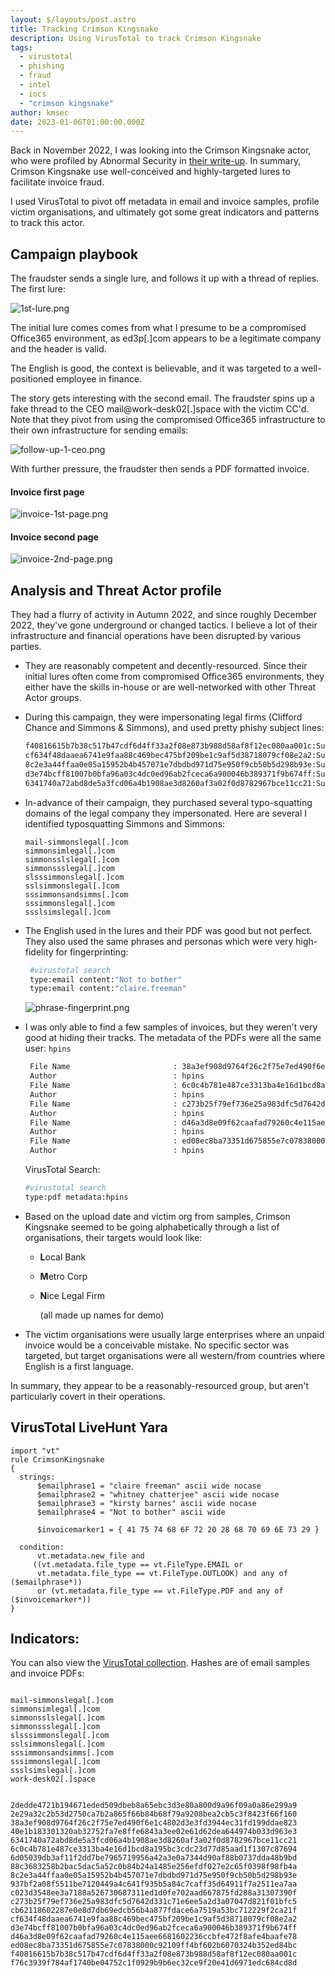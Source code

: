```yaml
---
layout: $/layouts/post.astro
title: Tracking Crimson Kingsnake
description: Using VirusTotal to track Crimson Kingsnake
tags:
  - virustotal
  - phishing
  - fraud
  - intel
  - iocs
  - "crimson kingsnake"
author: kmsec
date: 2023-01-06T01:00:00.000Z
---
```

Back in November 2022, I was looking into the Crimson Kingsnake actor, who were profiled by Abnormal Security in [their write-up](https://abnormalsecurity.com/blog/crimson-kingsnake-bec-group-attacks). In summary, Crimson Kingsnake use well-conceived and highly-targeted lures to facilitate invoice fraud.

I used VirusTotal to pivot off metadata in email and invoice samples, profile victim organisations, and ultimately got some great indicators and patterns to track this actor.

## Campaign playbook

The fraudster sends a single lure, and follows it up with a thread of replies. The first lure:

![1st-lure.png](/images/uploads/crimsonkingsnake/1st-lure.png)

The initial lure comes comes from what I presume to be a compromised Office365 environment, as ed3p[.]com appears to be a legitimate company and the header is valid.

The English is good, the context is believable, and it was targeted to a well-positioned employee in finance.

The story gets interesting with the second email. The fraudster spins up a fake thread to the CEO mail@work-desk02[.]space with the victim CC'd. Note that they pivot from using the compromised Office365 infrastructure to their own infrastructure for sending emails:

![follow-up-1-ceo.png](/images/uploads/crimsonkingsnake/follow-up-1-ceo.png)

With further pressure, the fraudster then sends a PDF formatted invoice.
#### Invoice first page
![invoice-1st-page.png](/images/uploads/crimsonkingsnake/invoice-1st-page.png) 
#### Invoice second page
![invoice-2nd-page.png](/images/uploads/crimsonkingsnake/invoice-2nd-page.png)

## Analysis and Threat Actor profile
They had a flurry of activity in Autumn 2022, and since roughly December 2022, they've gone underground or changed tactics. I believe a lot of their infrastructure and financial operations have been disrupted by various parties.
* They are reasonably competent and decently-resourced. Since their initial lures often come from compromised Office365 environments, they either have the skills in-house or are well-networked with other Threat Actor groups.
* During this campaign, they were impersonating legal firms (Clifford Chance and Simmons & Simmons), and used pretty phishy subject lines:
  ```bash
  f40816615b7b38c517b47cdf6d4ff33a2f08e873b988d58af8f12ec080aa001c:Subject: Outstanding Invoice
  cf634f48daaea6741e9faa88c469bec475bf209be1c9af5d38718079cf08e2a2:Subject: Overdue Bill
  8c2e3a44ffaa0e05a15952b4b457071e7dbdbd971d75e950f9cb50b5d298b93e:Subject: Unpaid Bill
  d3e74bcff81007b0bfa96a03c4dc0ed96ab2fceca6a900046b389371f9b674ff:Subject: Outstanding Invoice
  6341740a72abd8de5a3fcd06a4b1908ae3d8260af3a02f0d8782967bce11cc21:Subject: Outstanding Reminder
  ```
* In-advance of their campaign, they purchased several typo-squatting domains of the legal company they impersonated. Here are several I identified typosquatting Simmons and Simmons:
  ```
  mail-simmonslegal[.]com
  simmonsimlegal[.]com
  simmonsslslegal[.]com
  simmonssslegal[.]com
  slsssimmonslegal[.]com
  sslsimmonslegal[.]com
  sssimmonsandsimms[.]com
  sssimmonslegal[.]com
  ssslsimslegal[.]com
  ```
* The English used in the lures and their PDF was good but not perfect. They also used the same phrases and personas which were very high-fidelity for fingerprinting:
  ```bash
   #virustotal search 
   type:email content:"Not to bother"
   type:email content:"claire.freeman"
   ```
   ![phrase-fingerprint.png](/images/uploads/crimsonkingsnake/phrase-fingerprint.png)
* I was only able to find a few samples of invoices, but they weren't very good at hiding their tracks. The metadata of the PDFs were all the same user: `hpins`
   ```bash
    File Name                       : 38a3ef908d9764f26c2f75e7ed490f6e1c4802d3e3fd3944ec31fd199ddae823.pdf
    Author                          : hpins
    File Name                       : 6c0c4b781e487ce3313ba4e16d1bcd8a195bc3cdc23d77d85aad1f1307c87694.pdf
    Author                          : hpins
    File Name                       : c273b25f79ef736e25a983dfc5d7642d331c71e6ee5a2d3a07047d821f01bfc5.pdf
    Author                          : hpins
    File Name                       : d46a3d8e09f62caafad79260c4e115aee6681602236ccbfe472f8afe4baafe78.pdf
    Author                          : hpins
    File Name                       : ed08ec8ba73351d675855e7c07838000c92109ff4bf602b6070324b352ed84bc.pdf
    Author                          : hpins
   ```
   
   VirusTotal Search:
   ```bash
   #virustotal search 
   type:pdf metadata:hpins
   ```
* Based on the upload date and victim org from samples, Crimson Kingsnake seemed to be going alphabetically through a list of organisations, their targets would look like:
  - **L**ocal Bank
  - **M**etro Corp
  - **N**ice Legal Firm

    (all made up names for demo)
* The victim organisations were usually large enterprises where an unpaid invoice would be a conceivable mistake. No specific sector was targeted, but target organisations were all western/from countries where English is a first language.

In summary, they appear to be a reasonably-resourced group, but aren't particularly covert in their operations.
## VirusTotal LiveHunt Yara
```
import "vt"
rule CrimsonKingsnake
{  
  strings:
      $emailphrase1 = "claire freeman" ascii wide nocase
      $emailphrase2 = "whitney chatterjee" ascii wide nocase
      $emailphrase3 = "kirsty barnes" ascii wide nocase
      $emailphrase4 = "Not to bother" ascii wide
      
      $invoicemarker1 = { 41 75 74 68 6F 72 20 28 68 70 69 6E 73 29 }
  
  condition:
      vt.metadata.new_file and
     ((vt.metadata.file_type == vt.FileType.EMAIL or
      vt.metadata.file_type == vt.FileType.OUTLOOK) and any of ($emailphrase*))
      or (vt.metadata.file_type == vt.FileType.PDF and any of ($invoicemarker*))
}
```
## Indicators:
You can also view the [VirusTotal collection](https://www.virustotal.com/gui/collection/8a2fdce716ab6a4ecba621cad1a167572783b4e6e317bc95da12582a0decc8e1). Hashes are of email samples and invoice PDFs:
<div class="not-prose">
<pre class="indicators text-xs font-mono font-medium language-txt no-line-numbers" data-prismjs-copy="Copy indicators">
<code>
mail-simmonslegal[.]com
simmonsimlegal[.]com
simmonsslslegal[.]com
simmonssslegal[.]com
slsssimmonslegal[.]com
sslsimmonslegal[.]com
sssimmonsandsimms[.]com
sssimmonslegal[.]com
ssslsimslegal[.]com
work-desk02[.]space

2dedde4721b194671eded509dbeb8a65ebc3d3e80a800d9a96f09a0a86e299a9
2e29a32c2b53d2750ca7b2a865f66b84b68f79a9208bea2cb5c3f8423f66f160
38a3ef908d9764f26c2f75e7ed490f6e1c4802d3e3fd3944ec31fd199ddae823
40e1b183301320ab32752fa7e8ffe6843a3ee02e61d62dea644974b033d963e3
6341740a72abd8de5a3fcd06a4b1908ae3d8260af3a02f0d8782967bce11cc21
6c0c4b781e487ce3313ba4e16d1bcd8a195bc3cdc23d77d85aad1f1307c87694
6d05039db3af11f2dd7be7965719956a42a3e0a7344d90af88b0737dda48b9bd
88c3683258b2bac5dac5a52c0b84b24a1485e256efdf027e2c65f0398f98fb4a
8c2e3a44ffaa0e05a15952b4b457071e7dbdbd971d75e950f9cb50b5d298b93e
937bf2a08f5511be7120449a4c641f935b5a84c7caff35d64911f7a2511ea7aa
c023d3548ee3a7188a526730687311ed1d0fe702aad667875fd288a31307390f
c273b25f79ef736e25a983dfc5d7642d331c71e6ee5a2d3a07047d821f01bfc5
cb62118602287e0e8d7db69edcb56b4a877fdace6a7519a53bc712229f2ca21f
cf634f48daaea6741e9faa88c469bec475bf209be1c9af5d38718079cf08e2a2
d3e74bcff81007b0bfa96a03c4dc0ed96ab2fceca6a900046b389371f9b674ff
d46a3d8e09f62caafad79260c4e115aee6681602236ccbfe472f8afe4baafe78
ed08ec8ba73351d675855e7c07838000c92109ff4bf602b6070324b352ed84bc
f40816615b7b38c517b47cdf6d4ff33a2f08e873b988d58af8f12ec080aa001c
f76c3939f784af1740be04752c1f0929b9b6ec32ce9f20e41d6971edc684cd8d
</code>
</pre>
</div>
